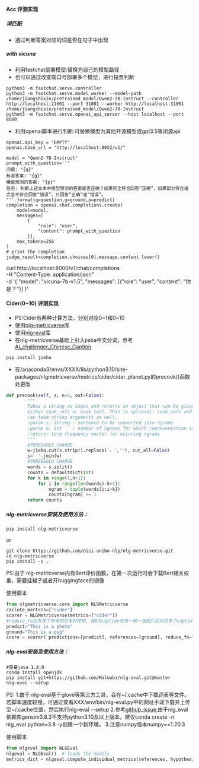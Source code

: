 #### Acc 评测实现
##### 词匹配
- 通过判断答案对应的词是否在句子中出现

##### with vicuna
- 利用fastchat部署模型:替换为自己的模型路径
- 也可以通过改变端口号部署多个模型，进行投票判断
```
python3 -m fastchat.serve.controller
python3 -m fastchat.serve.model_worker --model-path /home/jiangshixin/pretrained_model/Qwen2-7B-Instruct --controller http://localhost:21001 --port 31001 --worker http://localhost:31001
/home/jiangshixin/pretrained_model/Qwen2-7B-Instruct
python3 -m fastchat.serve.openai_api_server --host localhost --port 8000
```
- 利用openai脚本进行判断:可替换模型为其他开源模型或gpt3.5等闭源api
```
openai.api_key = "EMPTY"
openai.base_url = "http://localhost:8022/v1/"

model = "Qwen2-7B-Instruct"
prompt_with_question='''
问题: "{q}"
标准答案: "{g}"
模型预测的答案: "{p}"
任务: 判断上述文本中模型预测的答案是否正确？如果完全符合回答“正确”，如果部分符合或完全不符合回答“错误”。只回答“正确”或“错误”。  
'''.format(q=question,g=ground,p=predict)
completion = openai.chat.completions.create(
    model=model,
    messages=[
        {
            "role": "user", 
            "content": prompt_with_question
        }],
    max_tokens=256
)
# print the completion
judge_result=completion.choices[0].message.content.lower()
```
curl http://localhost:8000/v1/chat/completions \
  -H "Content-Type: application/json" \
  -d '{
    "model": "vicuna-7b-v1.5",
    "messages": [{"role": "user", "content": "你是？"}]
  }'

#### Cider(0~10) 评测实现
- PS:Cider有两种计算方法，分别对应0~1和0~10
- 使用[nlg-metricverse](https://github.com/disi-unibo-nlp/nlg-metricverse/tree/main)库
- 使用[nlg-eval](https://github.com/Maluuba/nlg-eval)库
- 在nlg-metricverse基础上引入jieba中文分词，参考[AI_challenger_Chinese_Caption](https://github.com/lxtGH/AI_challenger_Chinese_Caption/blob/master/caption_eval/coco_caption/pycxtools/coco.py)
```shell
pip install jieba
```
- 在/anaconda3/envs/XXXX/lib/python3.10/site-packages/nlgmetricverse/metrics/cider/cider_planet.py的precook()函数处更改
```python
def precook(self, s, n=4, out=False):
        """
        Takes a string as input and returns an object that can be given to
        either cook_refs or cook_test. This is optional: cook_refs and cook_test
        can take string arguments as well.
        :param s: string : sentence to be converted into ngrams
        :param n: int    : number of ngrams for which representation is calculated
        :return: term frequency vector for occuring ngrams
        """
        #THREEGOLD CHANGE
        w=jieba.cut(s.strip().replace('。',''), cut_all=False)
        s=' '.join(w)
        #THREEGOLD CHANGE
        words = s.split()
        counts = defaultdict(int)
        for k in range(1,n+1):
            for i in range(len(words)-k+1):
                ngram = tuple(words[i:i+k])
                counts[ngram] += 1
        return counts

```


##### nlg-metricverse安装及使用方法：
```
pip install nlg-metricverse

```
or   

```
git clone https://github.com/disi-unibo-nlp/nlg-metricverse.git
cd nlg-metricverse
pip install -v .
```
PS:由于 nlg-metricverse内有Bert评价函数，在第一次运行时会下载Bert相关权重，需要挂梯子或者开huggingface的镜像


使用脚本

```python
from nlgmetricverse.core import NLGMetricverse
caclute_mertrcs=["cider"]
scorer = NLGMetricverse(metrics=["cider"])
#reduce_fn在有多个参考的文本时使用。（因为caption任务一般一张图片会对应多个captions）
predict="This is a photo"
ground="This is a pig"
score = scorer( predictions=[predict], references=[ground], reduce_fn="max")
```

##### nlg-eval安装及使用方法：
```
#需要java 1.8.0
conda install openjdk 
pip install git+https://github.com/Maluuba/nlg-eval.git@master
nlg-eval --setup
```
PS:
1.由于 nlg-eval基于glove等第三方工具，会在~/.cache中下载词表等文件。若脚本速度较慢，可通过查看XXX/env/bin/nlg-eval.py中的网址手动下载并上传至~/.cache位置，然后执行nlg-eval --setup
2.参考[github_issue](https://github.com/Maluuba/nlg-eval/issues/149),由于nlg_eval依赖库gensim3.8.3不支持python3.10及以上版本，建议conda create -n nlg_eval python=3.8 -y创建一个新环境。
3.注意numpy版本numpy==1.20.3

使用脚本

```python
from nlgeval import NLGEval
nlgeval = NLGEval()  # loads the models
metrics_dict = nlgeval.compute_individual_metrics(references, hypothesis)
```